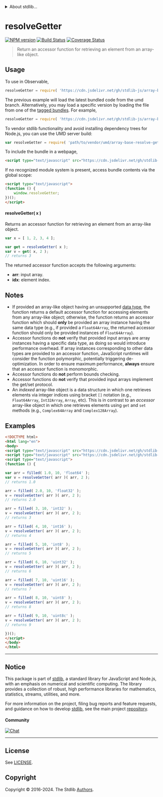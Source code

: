 <!--

@license Apache-2.0

Copyright (c) 2023 The Stdlib Authors.

Licensed under the Apache License, Version 2.0 (the "License");
you may not use this file except in compliance with the License.
You may obtain a copy of the License at

   http://www.apache.org/licenses/LICENSE-2.0

Unless required by applicable law or agreed to in writing, software
distributed under the License is distributed on an "AS IS" BASIS,
WITHOUT WARRANTIES OR CONDITIONS OF ANY KIND, either express or implied.
See the License for the specific language governing permissions and
limitations under the License.

-->


<details>
  <summary>
    About stdlib...
  </summary>
  <p>We believe in a future in which the web is a preferred environment for numerical computation. To help realize this future, we've built stdlib. stdlib is a standard library, with an emphasis on numerical and scientific computation, written in JavaScript (and C) for execution in browsers and in Node.js.</p>
  <p>The library is fully decomposable, being architected in such a way that you can swap out and mix and match APIs and functionality to cater to your exact preferences and use cases.</p>
  <p>When you use stdlib, you can be absolutely certain that you are using the most thorough, rigorous, well-written, studied, documented, tested, measured, and high-quality code out there.</p>
  <p>To join us in bringing numerical computing to the web, get started by checking us out on <a href="https://github.com/stdlib-js/stdlib">GitHub</a>, and please consider <a href="https://opencollective.com/stdlib">financially supporting stdlib</a>. We greatly appreciate your continued support!</p>
</details>

# resolveGetter

[![NPM version][npm-image]][npm-url] [![Build Status][test-image]][test-url] [![Coverage Status][coverage-image]][coverage-url] <!-- [![dependencies][dependencies-image]][dependencies-url] -->

> Return an accessor function for retrieving an element from an array-like object.

<!-- Section to include introductory text. Make sure to keep an empty line after the intro `section` element and another before the `/section` close. -->

<section class="intro">

</section>

<!-- /.intro -->

<!-- Package usage documentation. -->



<section class="usage">

## Usage

To use in Observable,

```javascript
resolveGetter = require( 'https://cdn.jsdelivr.net/gh/stdlib-js/array-base-resolve-getter@umd/browser.js' )
```
The previous example will load the latest bundled code from the umd branch. Alternatively, you may load a specific version by loading the file from one of the [tagged bundles](https://github.com/stdlib-js/array-base-resolve-getter/tags). For example,

```javascript
resolveGetter = require( 'https://cdn.jsdelivr.net/gh/stdlib-js/array-base-resolve-getter@v0.2.1-umd/browser.js' )
```

To vendor stdlib functionality and avoid installing dependency trees for Node.js, you can use the UMD server build:

```javascript
var resolveGetter = require( 'path/to/vendor/umd/array-base-resolve-getter/index.js' )
```

To include the bundle in a webpage,

```html
<script type="text/javascript" src="https://cdn.jsdelivr.net/gh/stdlib-js/array-base-resolve-getter@umd/browser.js"></script>
```

If no recognized module system is present, access bundle contents via the global scope:

```html
<script type="text/javascript">
(function () {
    window.resolveGetter;
})();
</script>
```

#### resolveGetter( x )

Returns an accessor function for retrieving an element from an array-like object.

```javascript
var x = [ 1, 2, 3, 4 ];

var get = resolveGetter( x );
var v = get( x, 2 );
// returns 3
```

The returned accessor function accepts the following arguments:

-   **arr**: input array.
-   **idx**: element index.

</section>

<!-- /.usage -->

<!-- Package usage notes. Make sure to keep an empty line after the `section` element and another before the `/section` close. -->

<section class="notes">

## Notes

-   If provided an array-like object having an unsupported [data type][@stdlib/array/dtypes], the function returns a default accessor function for accessing elements from any array-like object; otherwise, the function returns an accessor function which should **only** be provided an array instance having the same data type (e.g., if provided a `Float64Array`, the returned accessor function should only be provided instances of `Float64Array`).
-   Accessor functions do **not** verify that provided input arrays are array instances having a specific data type, as doing so would introduce performance overhead. If array instances corresponding to other data types are provided to an accessor function, JavaScript runtimes will consider the function polymorphic, potentially triggering de-optimization. In order to ensure maximum performance, **always** ensure that an accessor function is monomorphic.
-   Accessor functions do **not** perform bounds checking.
-   Accessor functions do **not** verify that provided input arrays implement the get/set protocol.
-   An _indexed_ array-like object is a data structure in which one retrieves elements via integer indices using bracket `[]` notation (e.g., `Float64Array`, `Int32Array`, `Array`, etc). This is in contrast to an _accessor_ array-like object in which one retrieves elements using `get` and `set` methods (e.g., `Complex64Array` and `Complex128Array`).

</section>

<!-- /.notes -->

<!-- Package usage examples. -->

<section class="examples">

## Examples

<!-- eslint no-undef: "error" -->

```html
<!DOCTYPE html>
<html lang="en">
<body>
<script type="text/javascript" src="https://cdn.jsdelivr.net/gh/stdlib-js/array-filled@umd/browser.js"></script>
<script type="text/javascript" src="https://cdn.jsdelivr.net/gh/stdlib-js/array-base-resolve-getter@umd/browser.js"></script>
<script type="text/javascript">
(function () {

var arr = filled( 1.0, 10, 'float64' );
var v = resolveGetter( arr )( arr, 2 );
// returns 1.0

arr = filled( 2.0, 10, 'float32' );
v = resolveGetter( arr )( arr, 2 );
// returns 2.0

arr = filled( 3, 10, 'int32' );
v = resolveGetter( arr )( arr, 2 );
// returns 3

arr = filled( 4, 10, 'int16' );
v = resolveGetter( arr )( arr, 2 );
// returns 4

arr = filled( 5, 10, 'int8' );
v = resolveGetter( arr )( arr, 2 );
// returns 5

arr = filled( 6, 10, 'uint32' );
v = resolveGetter( arr )( arr, 2 );
// returns 6

arr = filled( 7, 10, 'uint16' );
v = resolveGetter( arr )( arr, 2 );
// returns 7

arr = filled( 8, 10, 'uint8' );
v = resolveGetter( arr )( arr, 2 );
// returns 8

arr = filled( 9, 10, 'uint8c' );
v = resolveGetter( arr )( arr, 2 );
// returns 9

})();
</script>
</body>
</html>
```

</section>

<!-- /.examples -->

<!-- Section to include cited references. If references are included, add a horizontal rule *before* the section. Make sure to keep an empty line after the `section` element and another before the `/section` close. -->

<section class="references">

</section>

<!-- /.references -->

<!-- Section for related `stdlib` packages. Do not manually edit this section, as it is automatically populated. -->

<section class="related">

</section>

<!-- /.related -->

<!-- Section for all links. Make sure to keep an empty line after the `section` element and another before the `/section` close. -->


<section class="main-repo" >

* * *

## Notice

This package is part of [stdlib][stdlib], a standard library for JavaScript and Node.js, with an emphasis on numerical and scientific computing. The library provides a collection of robust, high performance libraries for mathematics, statistics, streams, utilities, and more.

For more information on the project, filing bug reports and feature requests, and guidance on how to develop [stdlib][stdlib], see the main project [repository][stdlib].

#### Community

[![Chat][chat-image]][chat-url]

---

## License

See [LICENSE][stdlib-license].


## Copyright

Copyright &copy; 2016-2024. The Stdlib [Authors][stdlib-authors].

</section>

<!-- /.stdlib -->

<!-- Section for all links. Make sure to keep an empty line after the `section` element and another before the `/section` close. -->

<section class="links">

[npm-image]: http://img.shields.io/npm/v/@stdlib/array-base-resolve-getter.svg
[npm-url]: https://npmjs.org/package/@stdlib/array-base-resolve-getter

[test-image]: https://github.com/stdlib-js/array-base-resolve-getter/actions/workflows/test.yml/badge.svg?branch=v0.2.1
[test-url]: https://github.com/stdlib-js/array-base-resolve-getter/actions/workflows/test.yml?query=branch:v0.2.1

[coverage-image]: https://img.shields.io/codecov/c/github/stdlib-js/array-base-resolve-getter/main.svg
[coverage-url]: https://codecov.io/github/stdlib-js/array-base-resolve-getter?branch=main

<!--

[dependencies-image]: https://img.shields.io/david/stdlib-js/array-base-resolve-getter.svg
[dependencies-url]: https://david-dm.org/stdlib-js/array-base-resolve-getter/main

-->

[chat-image]: https://img.shields.io/gitter/room/stdlib-js/stdlib.svg
[chat-url]: https://app.gitter.im/#/room/#stdlib-js_stdlib:gitter.im

[stdlib]: https://github.com/stdlib-js/stdlib

[stdlib-authors]: https://github.com/stdlib-js/stdlib/graphs/contributors

[umd]: https://github.com/umdjs/umd
[es-module]: https://developer.mozilla.org/en-US/docs/Web/JavaScript/Guide/Modules

[deno-url]: https://github.com/stdlib-js/array-base-resolve-getter/tree/deno
[deno-readme]: https://github.com/stdlib-js/array-base-resolve-getter/blob/deno/README.md
[umd-url]: https://github.com/stdlib-js/array-base-resolve-getter/tree/umd
[umd-readme]: https://github.com/stdlib-js/array-base-resolve-getter/blob/umd/README.md
[esm-url]: https://github.com/stdlib-js/array-base-resolve-getter/tree/esm
[esm-readme]: https://github.com/stdlib-js/array-base-resolve-getter/blob/esm/README.md
[branches-url]: https://github.com/stdlib-js/array-base-resolve-getter/blob/main/branches.md

[stdlib-license]: https://raw.githubusercontent.com/stdlib-js/array-base-resolve-getter/main/LICENSE

[@stdlib/array/dtypes]: https://github.com/stdlib-js/array-dtypes/tree/umd

</section>

<!-- /.links -->
